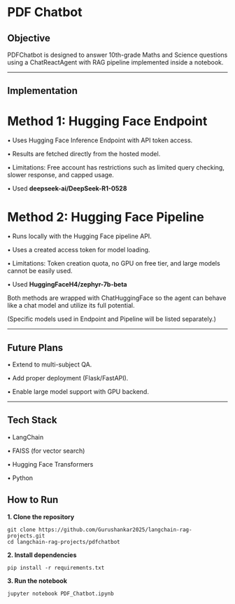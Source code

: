 # **PDF Chatbot**

## **Objective**

PDFChatbot is designed to answer 10th-grade Maths and Science questions using a ChatReactAgent with RAG pipeline implemented inside a notebook.

----

## **Implementation**

# **Method 1: Hugging Face Endpoint**

 • Uses Hugging Face Inference Endpoint with API token access.

 • Results are fetched directly from the hosted model.

 • Limitations: Free account has restrictions such as limited query checking, slower response, and capped usage.

 • Used **deepseek-ai/DeepSeek-R1-0528**
 
# **Method 2: Hugging Face Pipeline**

 • Runs locally with the Hugging Face pipeline API.

 • Uses a created access token for model loading.

 • Limitations: Token creation quota, no GPU on free tier, and large models cannot be easily used.

 • Used **HuggingFaceH4/zephyr-7b-beta**
   
   Both methods are wrapped with ChatHuggingFace so the agent can behave like a chat model and utilize its full potential.

   (Specific models used in Endpoint and Pipeline will be listed separately.)

---- 

## **Future Plans**

 • Extend to multi-subject QA.

 • Add proper deployment (Flask/FastAPI).

 • Enable large model support with GPU backend.

----- 

## **Tech Stack**

• LangChain

• FAISS (for vector search)

• Hugging Face Transformers

• Python

## **How to Run**

**1. Clone the repository**  
   
    git clone https://github.com/Gurushankar2025/langchain-rag-projects.git
    cd langchain-rag-projects/pdfchatbot

**2. Install dependencies**

    pip install -r requirements.txt
   
**3. Run the notebook**

    jupyter notebook PDF_Chatbot.ipynb
